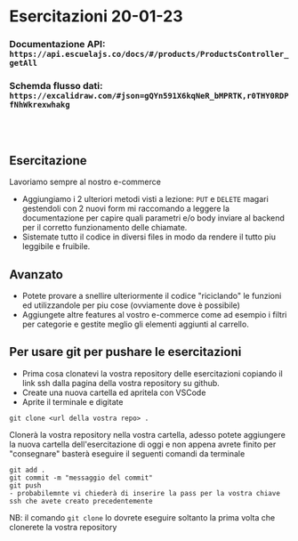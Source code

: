 # Esercitazioni 20-01-23

### Documentazione API: `https://api.escuelajs.co/docs/#/products/ProductsController_getAll`

### Schemda flusso dati: `https://excalidraw.com/#json=gQYn591X6kqNeR_bMPRTK,r0THY0RDPfNhWkrexwhakg`

<br>
<br>

## Esercitazione

Lavoriamo sempre al nostro e-commerce

- Aggiungiamo i 2 ulteriori metodi visti a lezione: `PUT` e `DELETE` magari gestendoli con 2 nuovi form mi raccomando a leggere la documentazione per capire quali parametri e/o body inviare al backend per il corretto funzionamento delle chiamate.
- Sistemate tutto il codice in diversi files in modo da rendere il tutto piu leggibile e fruibile.

## Avanzato

- Potete provare a snellire ulteriormente il codice "riciclando" le funzioni ed utilizzandole per piu cose (ovviamente dove è possibile)
- Aggiungete altre features al vostro e-commerce come ad esempio i filtri per categorie e gestite meglio gli elementi aggiunti al carrello.

## Per usare git per pushare le esercitazioni

- Prima cosa clonatevi la vostra repository delle esercitazioni copiando il link ssh dalla pagina della vostra repository su github.
- Create una nuova cartella ed apritela con VSCode
- Aprite il terminale e digitate

```
git clone <url della vostra repo> .
```

Clonerà la vostra repository nella vostra cartella, adesso potete aggiungere la nuova cartella dell'esercitazione di oggi e non appena avrete finito per "consegnare" basterà eseguire il seguenti comandi da terminale

```
git add .
git commit -m "messaggio del commit"
git push
- probabilemnte vi chiederà di inserire la pass per la vostra chiave ssh che avete creato precedentemente
```

NB: il comando `git clone` lo dovrete eseguire soltanto la prima volta che clonerete la vostra repository
